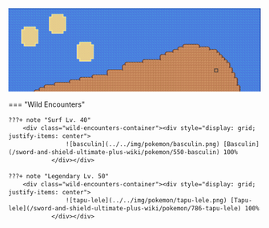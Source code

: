 <img src="../../img/routes/Isle Of Armor 10.png" alt="Isle Of Armor 10"/>

=== "Wild Encounters"


	???+ note "Surf Lv. 40"
		<div class="wild-encounters-container"><div style="display: grid; justify-items: center">
                    ![basculin](../../img/pokemon/basculin.png) [Basculin](/sword-and-shield-ultimate-plus-wiki/pokemon/550-basculin) 100%
                </div></div>

	???+ note "Legendary Lv. 50"
		<div class="wild-encounters-container"><div style="display: grid; justify-items: center">
                    ![tapu-lele](../../img/pokemon/tapu-lele.png) [Tapu-lele](/sword-and-shield-ultimate-plus-wiki/pokemon/786-tapu-lele) 100%
                </div></div>



